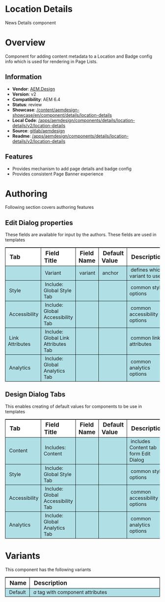 Location Details
============

News Details component

# Overview

Component for adding content metadata to a Location and Badge config info which is used for rendering in Page Lists.

## Information
* **Vendor**: [AEM.Design](http://aem.design)
* **Version**: v2
* **Compatibility**: AEM 6.4
* **Status**: review
* **Showcase**: [/content/aemdesign-showcase/en/component/details/location-details](/content/aemdesign-showcase/en/component/details/location-details.html?wcmmode=disabled)
* **Local Code**: [/apps/aemdesign/components/details/location-details/v2/location-details](/crx/de/#/apps/aemdesign/components/details/location-details/v2/location-details)
* **Source**: [gitlab/aemdesign](https://github.com/aem-design/aemdesign-aem-common/tree/master/src/main/content/jcr_root/apps/aemdesign/components/details/location-details/v2/location-details)
* **Readme**: [/apps/aemdesign/components/details/location-details/v2/location-details](/mnt/overlay/wcm/core/content/sites/components/details.html/apps/aemdesign/components/details/location-details/v2/location-details)

## Features
* Provides mechanism to add page details and badge config
* Provides consistent Page Banner experience

# Authoring

Following section covers authoring features

## Edit Dialog properties

These fields are available for input by the authors. These fields are used in templates

<table style="border-spacing: 1px;border-collapse: separate;width: 100.0%;text-align: left;background-color: black; text-indent: 4px;">
    <thead style="background-color: white;font-size: larger;">
        <tr>
            <th style="width: 8%;">Tab</th>
            <th style="width: 14%;">Field Title</th>
            <th style="width: 8%;">Field Name</th>
            <th style="width: 8%;">Default Value</th>
            <th>Description</th>
        </tr>
    </thead>
    <tbody style="background-color: #b0e0e6;">
        <tr>
            <td></td>
            <td>Variant</td>
            <td>variant</td>
            <td>anchor</td>
            <td>defines which variant to use</td>
        </tr>
        <tr>
            <td>Style</td>
            <td>Include: Global Style Tab</td>
            <td></td>
            <td></td>
            <td>common style options</td>
        </tr>
        <tr>
            <td>Accessibility</td>
            <td>Include: Global Accessibility Tab</td>
            <td></td>
            <td></td>
            <td>common accessibility options</td>
        </tr>
        <tr>
            <td>Link Attributes</td>
            <td>Include: Global Link Attributes Tab</td>
            <td></td>
            <td></td>
            <td>common link attributes</td>
        </tr>
        <tr>
            <td>Analytics</td>
            <td>Include: Global Analytics Tab</td>
            <td></td>
            <td></td>
            <td>common analytics options</td>
        </tr>
    </tbody>
</table>


## Design Dialog Tabs

This enables creating of default values for components to be use in templates

<table style="border-spacing: 1px;border-collapse: separate;width: 100.0%;text-align: left;background-color: black; text-indent: 4px;">
    <thead style="background-color: white;font-size: larger;">
        <tr>
            <th style="width: 8%;">Tab</th>
            <th style="width: 14%;">Field Title</th>
            <th style="width: 8%;">Field Name</th>
            <th style="width: 8%;">Default Value</th>
            <th>Description</th>
        </tr>
    </thead>
    <tbody style="background-color: #b0e0e6;">
        <tr>
            <td>Content</td>
            <td>Includes: Content</td>
            <td></td>
            <td></td>
            <td>includes Content tab form Edit Dialog</td>
        </tr>
        <tr>
            <td>Style</td>
            <td>Include: Global Style Tab</td>
            <td></td>
            <td></td>
            <td>common style options</td>
        </tr>
        <tr>
            <td>Accessibility</td>
            <td>Include: Global Accessibility Tab</td>
            <td></td>
            <td></td>
            <td>common accessibility options</td>
        </tr>
        <tr>
            <td>Analytics</td>
            <td>Include: Global Analytics Tab</td>
            <td></td>
            <td></td>
            <td>common analytics options</td>
        </tr>
    </tbody>
</table>

# Variants

This component has the following variants

<table style="border-spacing: 1px;border-collapse: separate;width: 100.0%;text-align: left;background-color: black; text-indent: 4px;">
    <thead style="background-color: white;font-size: larger;">
        <tr>
            <th style="width: 8%;">Name</th>
            <th>Description</th>
        </tr>
    </thead>
    <tbody style="background-color: #b0e0e6;">
        <tr>
            <td>Default</td>
            <td><em>a</em> tag with component attributes</td>
        </tr>
    </tbody>
</table>




<p></p>